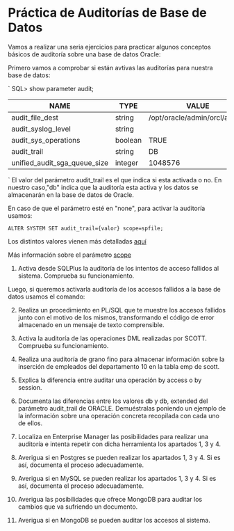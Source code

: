 # Práctica de Auditorías de Base de Datos

Vamos a realizar una seria ejercicios para practicar algunos conceptos básicos de auditoría sobre una base de datos 
Oracle:

Primero vamos a comprobar si están avtivas las auditorías para nuestra base de datos:

`
SQL> show parameter audit;

NAME				                 | TYPE	     | VALUE
---------------------------- | --------- | ------------------------------
audit_file_dest 		         | string	   | /opt/oracle/admin/orcl/adump
audit_syslog_level	         | string	   |
audit_sys_operations         | boolean	 | TRUE
audit_trail			             | string	   | DB
unified_audit_sga_queue_size | integer	 | 1048576

`
El valor del parámetro audit_trail es el que indica si esta activada o no. En nuestro caso,"db" indica que la auditoría esta activa y los datos se almacenarán en la base de datos de Oracle.

En caso de que el parámetro esté en "none", para activar la auditoría usamos:

`
ALTER SYSTEM SET audit_trail={valor} scope=spfile;
`

Los distintos valores vienen más detalladas [aquí](https://docs.oracle.com/cd/E11882_01/server.112/e40402/initparams017.htm#REFRN10006)

Más información sobre el parámetro [scope](https://docs.oracle.com/cd/E11882_01/server.112/e40402/initparams004.htm#REFRN00102)

1. Activa desde SQLPlus la auditoría de los intentos de acceso fallidos al sistema. Comprueba su funcionamiento.

Luego, si queremos activarla auditoría de los accesos fallidos a la base de datos usamos el comando:

2. Realiza un procedimiento en PL/SQL que te muestre los accesos fallidos junto con el motivo de los mismos, transformando el código de error almacenado en un mensaje de texto comprensible.

3. Activa la auditoría de las operaciones DML realizadas por SCOTT. Comprueba su funcionamiento.

4. Realiza una auditoría de grano fino para almacenar información sobre la inserción de empleados del departamento 10 en la tabla emp de scott.

5. Explica la diferencia entre auditar una operación by access o by session.

6. Documenta las diferencias entre los valores db y db, extended del parámetro audit_trail de ORACLE. Demuéstralas poniendo un ejemplo de la información sobre una operación concreta recopilada con cada uno de ellos.

7. Localiza en Enterprise Manager las posibilidades para realizar una auditoría e intenta repetir con dicha herramienta los apartados 1, 3 y 4.

8. Averigua si en Postgres se pueden realizar los apartados 1, 3 y 4. Si es así, documenta el proceso adecuadamente.

9. Averigua si en MySQL se pueden realizar los apartados 1, 3 y 4. Si es así, documenta el proceso adecuadamente.

10. Averigua las posibilidades que ofrece MongoDB para auditar los cambios que va sufriendo un documento.

11. Averigua si en MongoDB se pueden auditar los accesos al sistema.
